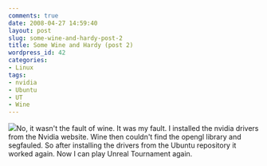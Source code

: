 ```yaml
---
comments: true
date: 2008-04-27 14:59:40
layout: post
slug: some-wine-and-hardy-post-2
title: Some Wine and Hardy (post 2)
wordpress_id: 42
categories:
- Linux
tags:
- nvidia
- Ubuntu
- UT
- Wine
---
```


[![](/images/uploads/2008/04/ut_category.png)](/images/uploads/2008/04/ut_category.png)No, it wasn't the fault of wine. It was my fault. I installed the nvidia drivers from the Nvidia website. Wine then couldn't find the opengl library and segfauled. So after installing the drivers from the Ubuntu repository it worked again. Now I can play Unreal Tournament again.
